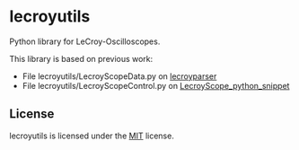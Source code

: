 # lecroyutils
Python library for LeCroy-Oscilloscopes.

This library is based on previous work:
* File lecroyutils/LecroyScopeData.py on [lecroyparser](https://github.com/bennomeier/leCroyParser)
* File lecroyutils/LecroyScopeControl.py on [LecroyScope_python_snippet](https://github.com/ethz-pes/LecroyScope_python_snippet)

## License
lecroyutils is licensed under the [MIT](LICENSE) license.